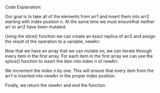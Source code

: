 Code Explanation:

Our goal is to take all of the elements from arr1 and insert them into arr2 starting with index position n. At the same time we must ensurethat neither arr or arr2 have been mutated.

Using the slice() function we can create an exact replica of arr2 and assign the result of the operation to a variable, newArr.

Now that we have an array that we can mutate on, we can iterate through every item in the first array. For each item in the first array we can use the splice() function to insert the item into index n of newArr.

We increment the index n by one. This will ensure that every item from the arr1 is inserted into newArr in the proper index position.

Finally, we return the newArr and end the function.
